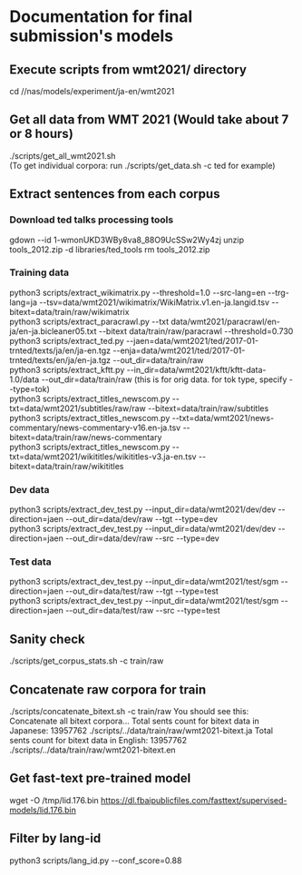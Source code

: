 # Documentation for final submission's models

## Execute scripts from wmt2021/ directory
cd //nas/models/experiment/ja-en/wmt2021

## Get all data from WMT 2021 (Would take about 7 or 8 hours)
./scripts/get_all_wmt2021.sh <br>
(To get individual corpora: run ./scripts/get_data.sh -c ted for example)

## Extract sentences from each corpus

### Download ted talks processing tools
gdown --id 1-wmonUKD3WBy8va8_88O9UcSSw2Wy4zj
unzip tools_2012.zip -d libraries/ted_tools
rm tools_2012.zip

### Training data
python3 scripts/extract_wikimatrix.py --threshold=1.0 --src-lang=en --trg-lang=ja --tsv=data/wmt2021/wikimatrix/WikiMatrix.v1.en-ja.langid.tsv --bitext=data/train/raw/wikimatrix<br> 
python3 scripts/extract_paracrawl.py --txt data/wmt2021/paracrawl/en-ja/en-ja.bicleaner05.txt --bitext data/train/raw/paracrawl --threshold=0.730<br>
python3 scripts/extract_ted.py --jaen=data/wmt2021/ted/2017-01-trnted/texts/ja/en/ja-en.tgz --enja=data/wmt2021/ted/2017-01-trnted/texts/en/ja/en-ja.tgz --out_dir=data/train/raw<br>
python3 scripts/extract_kftt.py --in_dir=data/wmt2021/kftt/kftt-data-1.0/data --out_dir=data/train/raw (this is for orig data. for tok type, specify --type=tok)<br>
python3 scripts/extract_titles_newscom.py --txt=data/wmt2021/subtitles/raw/raw --bitext=data/train/raw/subtitles<br>
python3 scripts/extract_titles_newscom.py --txt=data/wmt2021/news-commentary/news-commentary-v16.en-ja.tsv --bitext=data/train/raw/news-commentary<br>
python3 scripts/extract_titles_newscom.py --txt=data/wmt2021/wikititles/wikititles-v3.ja-en.tsv --bitext=data/train/raw/wikititles<br>
### Dev data
python3 scripts/extract_dev_test.py --input_dir=data/wmt2021/dev/dev --direction=jaen --out_dir=data/dev/raw --tgt --type=dev<br>
python3 scripts/extract_dev_test.py --input_dir=data/wmt2021/dev/dev --direction=jaen --out_dir=data/dev/raw --src  --type=dev<br>
### Test data
python3 scripts/extract_dev_test.py --input_dir=data/wmt2021/test/sgm --direction=jaen --out_dir=data/test/raw --tgt --type=test<br>
python3 scripts/extract_dev_test.py --input_dir=data/wmt2021/test/sgm --direction=jaen --out_dir=data/test/raw --src --type=test<br>

## Sanity check
./scripts/get_corpus_stats.sh -c train/raw

## Concatenate raw corpora for train
./scripts/concatenate_bitext.sh -c train/raw
You should see this:
Concatenate all bitext corpora...
Total sents count for bitext data in Japanese: 13957762 ./scripts/../data/train/raw/wmt2021-bitext.ja
Total sents count for bitext data in English: 13957762 ./scripts/../data/train/raw/wmt2021-bitext.en

## Get fast-text pre-trained model
wget -O /tmp/lid.176.bin https://dl.fbaipublicfiles.com/fasttext/supervised-models/lid.176.bin

## Filter by lang-id
python3 scripts/lang_id.py --conf_score=0.88
